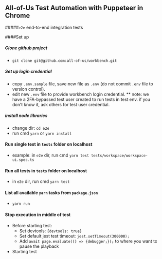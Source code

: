 ## All-of-Us Test Automation with Puppeteer in Chrome
#####`e2e` end-to-end integration tests

####Set up
##### Clone github project
- `git clone git@github.com:all-of-us/workbench.git`

##### Set up login credential
- copy `.env.sample` file, save new file as `.env` (do not commit `.env` file to version control).
- edit new `.env` file to provide workbench login credential.
  ** note: we have a 2FA-bypassed test user created to run tests in test env. if you don't know it, ask others for test user credential.

##### install node libraries
- change dir: `cd e2e`
- run cmd `yarn` or `yarn install`

#### Run single test in `tests` folder on localhost
- example: in `e2e` dir, run cmd `yarn test tests/workspace/workspace-ui.spec.ts`

#### Run all tests in `tests` folder on localhost
- in `e2e` dir, run cmd `yarn test`

#### List all available `yarn` tasks from `package.json`
- `yarn run`

#### Stop execution in middle of test
* Before starting test:
    * Set devtools: `{devtools: true}`
    * Set default jest test timeout: `jest.setTimeout(300000);`
    * Add `await page.evaluate(() => {debugger;});` to where you want to pause the playback
* Starting test
